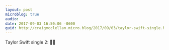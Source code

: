```yaml
---
layout: post
microblog: true
audio: 
date: 2017-09-03 16:50:06 -0600
guid: http://craigmcclellan.micro.blog/2017/09/03/taylor-swift-single.html
---
```

Taylor Swift single 2: 💯🔥
